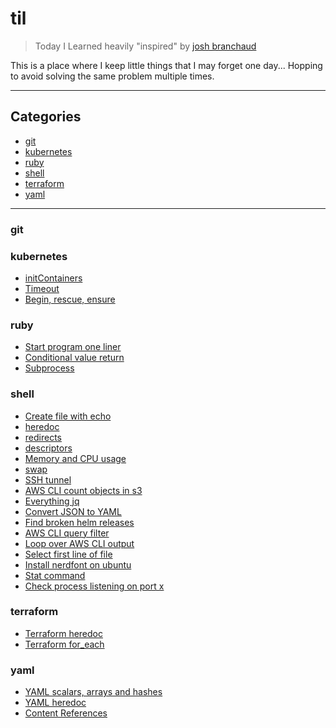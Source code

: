 # til

> Today I Learned
> heavily "inspired" by [josh branchaud](https://dev.to/jbranchaud/how-i-built-a-learning-machine-45k9)

This is a place where I keep little things that I may forget one day...
Hopping to avoid solving the same problem multiple times.

---

## Categories

- [git](#git)
- [kubernetes](#kubernetes)
- [ruby](#ruby)
- [shell](#shell)
- [terraform](#terraform)
- [yaml](#yaml)

---

### git

### kubernetes

- [initContainers](kubernetes/init_container.md)
- [Timeout](ruby/timeout.md)
- [Begin, rescue, ensure](ruby/begin_rescue_ensure.md)

### ruby

- [Start program one liner](ruby/star_program_one_liner.md)
- [Conditional value return](ruby/conditional_value_return.md)
- [Subprocess](ruby/subprocesses.md)

### shell

- [Create file with echo](shell/create_file_with_echo.md)
- [heredoc](shell/heredoc.md)
- [redirects](shell/redirects.md)
- [descriptors](shell/descriptors.md)
- [Memory and CPU usage](shell/memory_and_cpu_usage.md)
- [swap](shell/swap.md)
- [SSH tunnel](shell/ssh_tunnel.md)
- [AWS CLI count objects in s3](shell/aws_cli_count_objects_in_s3.md)
- [Everything jq](shell/everything_jq.md)
- [Convert JSON to YAML](shell/convert_json_to_yaml.md)
- [Find broken helm releases](shell/find_broken_helm_releases.md)
- [AWS CLI query filter](shell/aws_cli_query_filter.md)
- [Loop over AWS CLI output](shell/loop_over_aws_cli_output.md)
- [Select first line of file](shell/select_first_line_of_file.md)
- [Install nerdfont on ubuntu](shell/install_nerdfont_on_ubuntu.md)
- [Stat command](shell/stat_command.md)
- [Check process listening on port x](shell/check_process_listening_on_port_x.md)

### terraform

- [Terraform heredoc](terraform/terraform_heredoc.md)
- [Terraform for_each](terraform/for_each.md)

### yaml

- [YAML scalars, arrays and hashes](yaml/yaml_scalars_arrays_hashes.md)
- [YAML heredoc](yaml/yaml_heredoc.md)
- [Content References](yaml/content_references.md)
